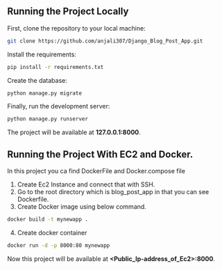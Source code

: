## Running the Project Locally

First, clone the repository to your local machine:

```bash
git clone https://github.com/anjali307/Django_Blog_Post_App.git
```

Install the requirements:

```bash
pip install -r requirements.txt
```

Create the database:

```bash
python manage.py migrate
```

Finally, run the development server:

```bash
python manage.py runserver
```

The project will be available at **127.0.0.1:8000**.

## Running the Project With EC2 and Docker.

In this project you ca find DockerFile and Docker.compose file

1) Create Ec2 Instance and connect that with SSH.
2) Go to the root directory which is blog_post_app in that you can see Dockerfile.
3) Create Docker image using below command.
   
```bash
docker build -t mynewapp .
```

4) Create docker container
   
```bash
docker run -d -p 8000:80 mynewapp
```

Now this project will be available at **<Public_Ip-address_of_Ec2>:8000**.

